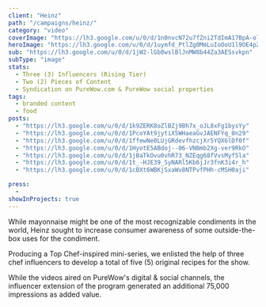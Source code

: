 ```yaml
---
client: "Heinz"
path: "/campaigns/heinz/"
category: "video"
coverImage: "https://lh3.google.com/u/0/d/1n0nvcN72u7fZni2TdImA17BpA-olknRS"
heroImage: "https://lh3.google.com/u/0/d/1uymfd_PtlZg0MmLuIoOoU1l9OE4pZ79p"
sub: "https://lh3.google.com/u/0/d/1jW2-lGb0wslBlJnMW8b44Za3AESsvkpn"
subType: "image"
stats:
  - Three (3) Influencers (Rising Tier)
  - Two (2) Pieces of Content
  - Syndication on PureWow.com & PureWow social properties
tags:
  - branded content
  - food
posts:
  - "https://lh3.google.com/u/0/d/1k9ZERK8oZlBZj9Bh7x_oJL8xFg1bysYy"
  - "https://lh3.google.com/u/0/d/1PcoYAt9jytiX5WHaeaGvJAENFYq_0n29"
  - "https://lh3.google.com/u/0/d/1ffewNe0LUjGRdevfhzcjXr5YQX6lDf0f"
  - "https://lh3.google.com/u/0/d/1HyotE5ABdoj--06-VNBmb2Xg-ver9RkO"
  - "https://lh3.google.com/u/0/d/1jBaTkOvu0vhR73_NZEqg68fVvsMyf5la"
  - "https://lh3.google.com/u/0/d/1t_-HJE39_SyNARl5Kb6jJr3fnK3i4r_h"
  - "https://lh3.google.com/u/0/d/1cBXt6WBKjSxaWv8NTPvfPHh-cMSH0aji"

press:
  -
showInProjects: true
---
```


While mayonnaise might be one of the most recognizable condiments in the world, Heinz sought to increase consumer awareness of some outside-the-box uses for the condiment.

Producing a Top Chef-inspired mini-series, we enlisted the help of three chef influencers to develop a total of five (5) original recipes for the show.

While the videos aired on PureWow's digital & social channels, the influencer extension of the program generated an additional 75,000 impressions as added value.
